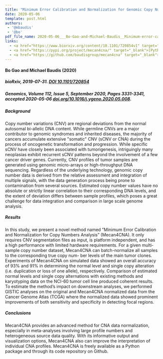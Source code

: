 ```yaml
---
title: "Minimum Error Calibration and Normalization for Genomic Copy Number Analysis"
date: 2020-05-06
template: post.html 
authors: 
 - '@mbaudis'
 - '@bo'
pdf_file_name: 2020-05-06___Bo-Gao-and-Michael-Baudis__Minimum-error-calibration-and-normalization-for-genomic-copy-number-analysis__Genomics.pdf
links:
  - <a href="https://www.biorxiv.org/content/10.1101/720854v1" target="_blank">[bioRxiv]</a>
  - <a href="https://pypi.org/project/mecan4cna/" target="_blank">[Python pip]</a>
  - <a href="https://github.com/baudisgroup/mecan4cna" target="_blank">[Github]</a> 
---
```


#### Bo Gao and Michael Baudis (2020)
##### bioRxiv, 2019-07-31. [DOI 10.1101/720854](https://doi.org/10.1101/720854)
##### Genomics, Volume 112, Issue 5, September 2020, Pages 3331-3341, accepted 2020-05-06 [doi.org/10.1016/j.ygeno.2020.05.008](https://doi.org/10.1016/j.ygeno.2020.05.008).

##### Background
Copy number variations (CNV) are regional deviations from the normal autosomal bi-allelic DNA content. While germline CNVs are a major contributor to genomic syndromes and inherited diseases, the majority of cancers accumulate extensive "somatic" CNV (sCNV or CNA) during the process of oncogenetic transformation and progression. While specific sCNV have closely been associated with tumorigenesis, intriguingly many neoplasias exhibit recurrent sCNV patterns beyond the involvement of a few cancer driver genes.<!--more--> Currently, CNV profiles of tumor samples are generated using genomic micro-arrays or high-throughput DNA sequencing. Regardless of the underlying technology, genomic copy number data is derived from the relative assessment and integration of multiple signals, with the data generation process being prone to contamination from several sources. Estimated copy number values have no absolute or strictly linear correlation to their corresponding DNA levels, and the extent of deviation differs between sample profiles, which poses a great challenge for data integration and comparison in large scale genome analysis.

##### Results
In this study, we present a novel method named ”Minimum Error Calibration and Normalization for Copy Numbers Analysis” (Mecan4CNA). It only requires CNV segmentation files as input, is platform independent, and has a high performance with limited hardware requirements. For a given multi-sample copy number dataset, Mecan4CNA can batch-normalize all samples to the corresponding true copy num- ber levels of the main tumor clones. Experiments of Mecan4CNA on simulated data showed an overall accuracy of 93% and 91% in determining the normal level and single copy alteration (i.e. duplication or loss of one allele), respectively. Comparison of estimated normal levels and single copy alternations with existing methods and karyotyping data on the NCI-60 tumor cell line produced coherent results. To estimate the method’s impact on downstream analyses, we performed GISTIC analyses on the original and Mecan4CNA normalized data from the Cancer Genome Atlas (TCGA) where the normalized data showed prominent improvements of both sensitivity and specificity in detecting focal regions.

##### Conclusions
Mecan4CNA provides an advanced method for CNA data normalization, especially in meta-analyses involving large profile numbers and heterogeneous source data quality. With its informative output and visualization options, Mecan4CNA also can improve the interpretation of individual CNA profiles. Mecan4CNA is freely available as a Python package and through its code repository on Github.